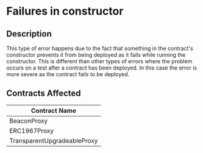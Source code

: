 # Failures in constructor

## Description

This type of error happens due to the fact that something in the contract's constructor prevents it from being deployed as it fails while running the constructor. This is different than other types of errors where the problem occurs on a test after a contract has been deployed. In this case the error is more severe as the contract fails to be deployed.

## Contracts Affected

| Contract Name               |
| --------------------------- |
| BeaconProxy                 |
| ERC1967Proxy                |
| TransparentUpgradeableProxy |
